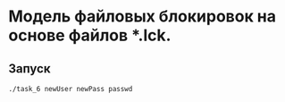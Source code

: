 # Модель файловых блокировок на основе файлов *.lck.


## Запуск
~~~bash
./task_6 newUser newPass passwd
~~~
